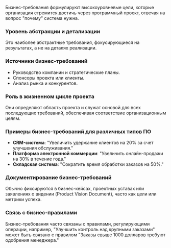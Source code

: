 Бизнес-требования формулируют высокоуровневые цели, которые организация стремится достичь через программный проект, отвечая на вопрос "почему" система нужна.

### Уровень абстракции и детализации
Это наиболее абстрактные требования, фокусирующиеся на результатах, а не на деталях реализации.

### Источники бизнес-требований
- Руководство компании и стратегические планы.
- Спонсоры проекта или клиенты.
- Анализ рынка и конкурентов.

### Роль в жизненном цикле проекта
Они определяют область проекта и служат основой для всех последующих требований, обеспечивая соответствие организационным целям.

### Примеры бизнес-требований для различных типов ПО
- **CRM-система**: "Увеличить удержание клиентов на 20% за счет улучшения обслуживания."
- **Платформа электронной коммерции**: "Увеличить онлайн-продажи на 30% в течение года."
- **Складская система**: "Сократить время обработки заказов на 50%."

### Документирование бизнес-требований
Обычно фиксируются в бизнес-кейсах, проектных уставах или заявлениях о видении (Product Vision Document), часто как цели или метрики успеха.

### Связь с бизнес-правилами
Бизнес-требования часто связаны с правилами, регулирующими операции, например, "Улучшить контроль над крупными заказами" может быть связано с правилом "Заказы свыше 1000 долларов требуют одобрения менеджера."